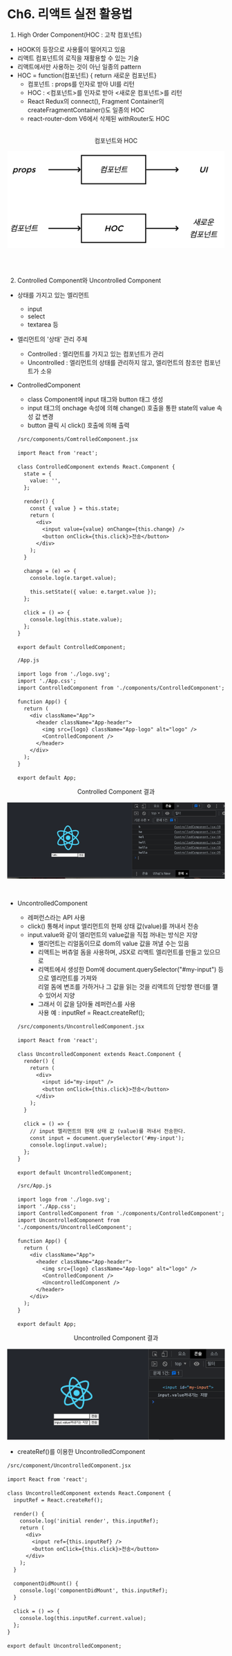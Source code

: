 <h1>Ch6. 리액트 실전 활용법</h1>

1. High Order Component(HOC : 고착 컴포넌트)

- HOOK의 등장으로 사용률이 떨어지고 있음
- 리액트 컴포넌트의 로직을 재활용할 수 있는 기술
- 리액트에서만 사용하는 것이 아닌 일종의 pattern
- HOC = function(컴포넌트) { return 새로운 컴포넌트}
  - 컴포넌트 : props를 인자로 받아 UI를 리턴
  - HOC : <컴포넌트>를 인자로 받아 <새로운 컴포넌트>를 리턴
  - React Redux의 connect(), Fragment Container의 createFragmentContainer()도 일종의 HOC
  - react-router-dom V6에서 삭제된 withRouter도 HOC

<br/>

<center>컴포넌트와 HOC</center>

![component%26HOC](../img/component%26HOC.png)

<br/><br/>

2. Controlled Component와 Uncontrolled Component

- 상태를 가지고 있는 엘리먼트
  - input
  - select
  - textarea 등
- 엘리먼트의 '상태' 관리 주체

  - Controlled : 엘리먼트를 가지고 있는 컴포넌트가 관리
  - Uncontrolled : 엘리먼트의 상태를 관리하지 않고, 엘리먼트의 참조만 컴포넌트가 소유

- ControlledComponent

  - class Component에 input 태그와 button 태그 생성
  - input 태그의 onchage 속성에 의해 change() 호출을 통한 state의 value 속성 값 변경
  - button 클릭 시 click() 호출에 의해 출력

  ```
  /src/components/ComtrolledComponent.jsx

  import React from 'react';

  class ControlledComponent extends React.Component {
    state = {
      value: '',
    };

    render() {
      const { value } = this.state;
      return (
        <div>
          <input value={value} onChange={this.change} />
          <button onClick={this.click}>전송</button>
        </div>
      );
    }

    change = (e) => {
      console.log(e.target.value);

      this.setState({ value: e.target.value });
    };

    click = () => {
      console.log(this.state.value);
    };
  }

  export default ControlledComponent;

  ```

  ```
  /App.js

  import logo from './logo.svg';
  import './App.css';
  import ControlledComponent from './components/ControlledComponent';

  function App() {
    return (
      <div className="App">
        <header className="App-header">
          <img src={logo} className="App-logo" alt="logo" />
          <ControlledComponent />
        </header>
      </div>
    );
  }

  export default App;

  ```

<center>Controlled Component 결과</center>

![ControlledComponent_Result](../img/ControlledComponent_Result.png)

<br/>

- UncontrolledComponent

  - 레퍼런스라는 API 사용
  - click() 통해서 input 엘리먼트의 현재 상태 값(value)를 꺼내서 전송
  - input.value와 같이 엘리먼트의 value값을 직접 꺼내는 방식은 지양
    - 엘리먼트는 리얼돔이므로 dom의 value 값을 꺼낼 수는 있음
    - 리액트는 버츄얼 돔을 사용하며, JSX로 리액트 엘리먼트를 만들고 있으므로
    - 리액트에서 생성한 Dom에 document.querySelector("#my-input") 등으로 엘리먼트를 가져와<br/>
      리얼 돔에 변조를 가하거나 그 값을 읽는 것을 리액트의 단방향 렌더를 꺨 수 있어서 지양
    - 그래서 이 값을 담아둘 레퍼런스를 사용<br/>
      사용 예 : inputRef = React.createRef();

  ```
  /src/components/UncontrolledComponent.jsx

  import React from 'react';

  class UncontrolledComponent extends React.Component {
    render() {
      return (
        <div>
          <input id="my-input" />
          <button onClick={this.click}>전송</button>
        </div>
      );
    }

    click = () => {
      // input 엘리먼트의 현재 상태 값 (value)를 꺼내서 전송한다.
      const input = document.querySelector('#my-input');
      console.log(input.value);
    };
  }

  export default UncontrolledComponent;
  ```

  ```
  /src/App.js

  import logo from './logo.svg';
  import './App.css';
  import ControlledComponent from './components/ControlledComponent';
  import UncontrolledComponent from './components/UncontrolledComponent';

  function App() {
    return (
      <div className="App">
        <header className="App-header">
          <img src={logo} className="App-logo" alt="logo" />
          <ControlledComponent />
          <UncontrolledComponent />
        </header>
      </div>
    );
  }

  export default App;

  ```

<center>Uncontrolled Component 결과</center>

![UncontrolledComponent_Result](../img/UncontrolledComponent_Result.png)

- createRef()를 이용한 UncontrolledComponent

```
/src/component/UncontrolledComponent.jsx

import React from 'react';

class UncontrolledComponent extends React.Component {
  inputRef = React.createRef();

  render() {
    console.log('initial render', this.inputRef);
    return (
      <div>
        <input ref={this.inputRef} />
        <button onClick={this.click}>전송</button>
      </div>
    );
  }

  componentDidMount() {
    console.log('componentDidMount', this.inputRef);
  }

  click = () => {
    console.log(this.inputRef.current.value);
  };
}

export default UncontrolledComponent;

```

<br/><br/>
